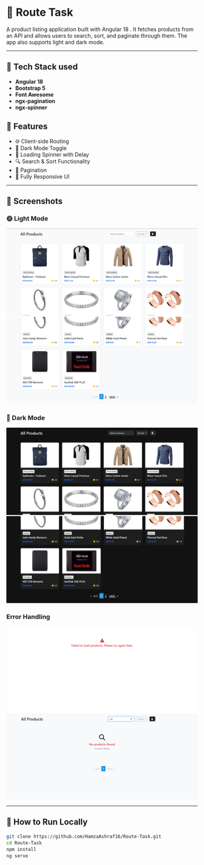 # 📘 Route Task

ِA product listing application built with Angular 18 . It fetches products from an API and allows users to search, sort, and paginate through them. The app also supports light and dark mode.

---

## 🧱 Tech Stack used

- **Angular 18**
- **Bootstrap 5**
- **Font Awesome**
- **ngx-pagination**
- **ngx-spinner**


## 🚀 Features

- 🌐 Client-side Routing
- 🌙 Dark Mode Toggle
- 🔄 Loading Spinner with Delay
- 🔍 Search & Sort Functionality
- 📃 Pagination
- 📱 Fully Responsive UI

---

## 📸 Screenshots

### 🌞 Light Mode
![Light Mode](./Screenshots/lightmode1.png)
![Light Mode](./Screenshots/lightmode2.png)

### 🌙 Dark Mode
![Dark Mode](./Screenshots/Dark1.png)
![Dark Mode](./Screenshots/dark2.png)

### Error Handling
![API Erroe](./Screenshots/Error.png)
![Empty Erroe](./Screenshots/Empty.png)

---

## 🔧 How to Run Locally

```bash
git clone https://github.com/HamzaAshraf16/Route-Task.git
cd Route-Task
npm install
ng serve
